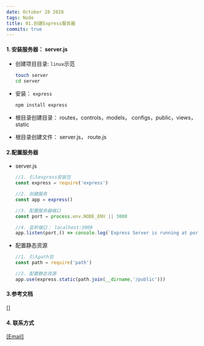 ```yaml
---
date: October 28 2020
tags: Node
title: 01.创建Express服务器
commits: true
---
```


#### 1. 安装服务器： server.js

- 创建项目目录: `linux`示范

   ```bash
   touch server
   cd server
   ```

- 安装： `express`

  ```bash
  npm install express
  ```
- 根目录创建目录： routes，controls，models， configs，public，views，static

- 根目录创建文件： server.js， route.js

#### 2.配置服务器

- server.js

  ```js
  //1. 引入express安装包
  const express = require('express')

  //2. 创建服务
  const app = express()

  //3. 配置服务器端口
  const port = process.env.NODE_ENV || 3000

  //4. 监听端口： localhost:3000
  app.listen(port,() => console.log(`Express Server is running at port:http://localhost:${port}!...`))
  ```

- 配置静态资源

  ```js
  //1. 引入path包
  const path = require('path')

  //2. 配置静态资源
  app.use(express.static(path.join(__dirname,'/public')))
  ```

#### 3.参考文档

[[]]()

#### 4. 联系方式

[[Email]](yuanmin8888@outlook.com)
